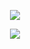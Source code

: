 <p align="center">
<img src="https://capsule-render.vercel.app/api?type=waving&color=timeGradient&height=300&&section=header&text=As%20You%20Can%20See&fontSize=90&fontAlign=50&fontAlignY=30&desc=I%20am%20Fy%20Electronic!&descAlign=50&descSize=30&descAlignY=60&animation=twinkling" />
</p>

<!-- https://github.com/DenverCoder1/readme-typing-svg -->
<p align="center">
<img src="https://readme-typing-svg.demolab.com?font=Orbitron&size=25&pause=1000&center=true&vCenter=true&random=false&width=600&lines=Welcome+to+my+GitHub+profile+page!;I+am+super+obsessed+with+programming!" />
</p>
